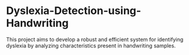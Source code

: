 # Dyslexia-Detection-using-Handwriting
 This project aims to develop a robust and efficient system for identifying dyslexia by analyzing characteristics present in handwriting samples.
